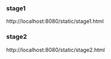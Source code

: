 ### stage1
http://localhost:8080/static/stage1.html

### stage2
http://localhost:8080/static/stage2.html